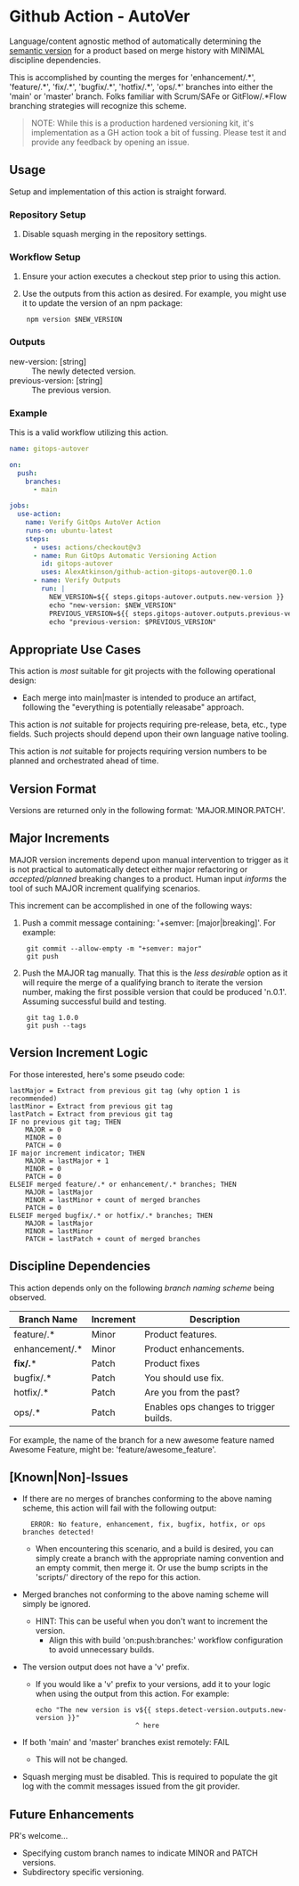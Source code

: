 # Github Action - AutoVer

Language/content agnostic method of automatically determining the [semantic version](https://semver.org/) for a product based on merge history with MINIMAL discipline dependencies.

This is accomplished by counting the merges for 'enhancement/.\*', 'feature/.\*', 'fix/.\*', 'bugfix/.\*', 'hotfix/.\*', 'ops/.\*' branches into either the 'main' or 'master' branch. Folks familiar with Scrum/SAFe or GitFlow/.*Flow branching strategies will recognize this scheme.

> NOTE: While this is a production hardened versioning kit, it's implementation as a GH action took a bit of fussing. Please test it and provide any feedback by opening an issue.

## Usage

Setup and implementation of this action is straight forward.
### Repository Setup

1. Disable squash merging in the repository settings.

### Workflow Setup

1. Ensure your action executes a checkout step prior to using this action.
2. Use the outputs from this action as desired. For example, you might use it to update the version of an npm package:

        npm version $NEW_VERSION

### Outputs

<dl>
<dt>new-version: [string]</dt>
<dd>The newly detected version.</dd>
<dt>previous-version: [string]</dt>
<dd>The previous version.</dd>
</dl>

### Example

This is a valid workflow utilizing this action.

```yaml
name: gitops-autover

on:
  push:
    branches:
      - main

jobs:
  use-action:
    name: Verify GitOps AutoVer Action
    runs-on: ubuntu-latest
    steps:
      - uses: actions/checkout@v3
      - name: Run GitOps Automatic Versioning Action
        id: gitops-autover
        uses: AlexAtkinson/github-action-gitops-autover@0.1.0
      - name: Verify Outputs
        run: |
          NEW_VERSION=${{ steps.gitops-autover.outputs.new-version }}
          echo "new-version: $NEW_VERSION"
          PREVIOUS_VERSION=${{ steps.gitops-autover.outputs.previous-version }}
          echo "previous-version: $PREVIOUS_VERSION"
```

## Appropriate Use Cases

This action is _most_ suitable for git projects with the following operational design:

- Each merge into main|master is intended to produce an artifact, following the "everything is potentially releasabe" approach.

This action is _not_ suitable for projects requiring pre-release, beta, etc., type fields. Such projects should depend upon their own language native tooling.

This action is _not_ suitable for projects requiring version numbers to be planned and orchestrated ahead of time.

## Version Format

Versions are returned only in the following format:
'MAJOR.MINOR.PATCH'.

## Major Increments

MAJOR version increments depend upon manual intervention to trigger as it is not practical to automatically detect either major refactoring or _accepted/planned_ breaking changes to a product. Human input _informs_ the tool of such MAJOR increment qualifying scenarios.

This increment can be accomplished in one of the following ways:

1. Push a commit message containing: '+semver: [major|breaking]'. For example:

        git commit --allow-empty -m "+semver: major"
        git push

2. Push the MAJOR tag manually. That this is the _less desirable_ option as it will require the merge of a qualifying branch to iterate the version number, making the first possible version that could be produced 'n.0.1'. Assuming successful build and testing.

        git tag 1.0.0
        git push --tags

## Version Increment Logic

For those interested, here's some pseudo code:

    lastMajor = Extract from previous git tag (why option 1 is recommended)
    lastMinor = Extract from previous git tag
    lastPatch = Extract from previous git tag
    IF no previous git tag; THEN
        MAJOR = 0
        MINOR = 0
        PATCH = 0
    IF major increment indicator; THEN
        MAJOR = lastMajor + 1
        MINOR = 0
        PATCH = 0
    ELSEIF merged feature/.* or enhancement/.* branches; THEN
        MAJOR = lastMajor
        MINOR = lastMinor + count of merged branches
        PATCH = 0
    ELSEIF merged bugfix/.* or hotfix/.* branches; THEN
        MAJOR = lastMajor
        MINOR = lastMinor
        PATCH = lastPatch + count of merged branches

## Discipline Dependencies

This action depends only on the following _branch naming scheme_ being observed.

| Branch Name    | Increment | Description                            |
| -------------  | --------- | -------------------------------------- |
| feature/.*     | Minor     | Product features.                      |
| enhancement/.* | Minor     | Product enhancements.                  |
| **fix/.***     | Patch     | Product fixes                          |
| bugfix/.*      | Patch     | You should use fix.                    |
| hotfix/.*      | Patch     | Are you from the past?                 |
| ops/.*         | Patch     | Enables ops changes to trigger builds. |

For example, the name of the branch for a new awesome feature named Awesome Feature, might be: 'feature/awesome_feature'.

## [Known|Non]-Issues

- If there are no merges of branches conforming to the above naming scheme, this action will fail with the following output:

        ERROR: No feature, enhancement, fix, bugfix, hotfix, or ops branches detected!

  - When encountering this scenario, and a build is desired, you can simply create a branch with the appropriate naming convention and an empty commit, then merge it. Or use the bump scripts in the 'scripts/' directory of the repo for this action.

- Merged branches not conforming to the above naming scheme will simply be ignored.
  - HINT: This can be useful when you don't want to increment the version.
    - Align this with build 'on:push:branches:' workflow configuration to avoid unnecessary builds.
- The version output does not have a 'v' prefix.
  - If you would like a 'v' prefix to your versions, add it to your logic when using the output from this action. For example:

        echo "The new version is v${{ steps.detect-version.outputs.new-version }}"
                                 ^ here

- If both 'main' and 'master' branches exist remotely: FAIL
  - This will not be changed.

- Squash merging must be disabled. This is required to populate the git log with the commit messages issued from the git provider.

## Future Enhancements

PR's welcome...

- Specifying custom branch names to indicate MINOR and PATCH versions.
- Subdirectory specific versioning.
